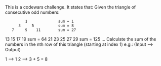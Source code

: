 This is a codewars challenge. It states that:
Given the triangle of consecutive odd numbers:

             1              sum = 1
          3     5           sum = 8
       7     9    11        sum = 27

13 15 17 19 sum = 64
21 23 25 27 29 sum = 125
...
Calculate the sum of the numbers in the nth row of this triangle (starting at index 1) e.g.: (Input --> Output)

1 --> 1
2 --> 3 + 5 = 8
